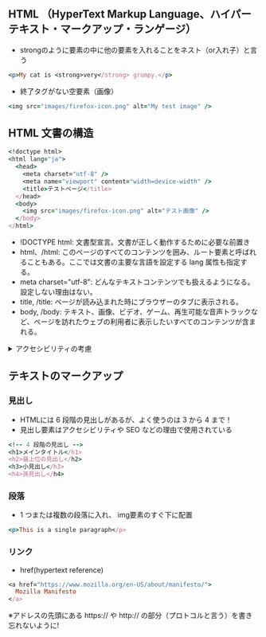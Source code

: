 ## HTML （HyperText Markup Language、ハイパーテキスト・マークアップ・ランゲージ）

- strongのように要素の中に他の要素を入れることをネスト（or入れ子）と言う
  
```rb
<p>My cat is <strong>very</strong> grumpy.</p>
```

- 終了タグがない空要素（画像）

```rb
<img src="images/firefox-icon.png" alt="My test image" />
```
## HTML 文書の構造

```rb
<!doctype html>
<html lang="ja">
  <head>
    <meta charset="utf-8" />
    <meta name="viewport" content="width=device-width" />
    <title>テストページ</title>
  </head>
  <body>
    <img src="images/firefox-icon.png" alt="テスト画像" />
  </body>
</html>
```

- !DOCTYPE html: 文書型宣言。文書が正しく動作するために必要な前置き
- html、/html: このページのすべてのコンテンツを囲み、ルート要素と呼ばれることもある。ここでは文書の主要な言語を設定する lang 属性も指定する。
- meta charset="utf-8": どんなテキストコンテンツでも扱えるようになる。設定しない理由はない。
- title, /title: ページが読み込まれた時にブラウザーのタブに表示される。
- body, /body: テキスト、画像、ビデオ、ゲーム、再生可能な音声トラックなど、ページを訪れたウェブの利用者に表示したいすべてのコンテンツが含まれる。

<details><summary>アクセシビリティの考慮</summary>

## alt〜意味のある代替説明を書く〜
1. 目が不自由な人。著しく目の不自由な人はよくスクリーンリーダーと呼ばれるツールを使っていて、それが画像の alt 属性の内容を読み上げる
2. 何らかの理由で画像の表示に失敗した場合にalt属性が表示される

```rb
<img alt="海岸に立っているイワトビペンギン" src="penguin.jpg" />
```
明確で簡潔に画像の内容を説明するものにする。画像そのもの存在を説明するものであったり、画像のファイル名であったりするべきではない。<br>※alt 属性が画像にない場合、読み上げソフトによっては代わりに画像のファイル名を読み上げることがある。ファイル名が画像の内容を表していない場合、これが操作を混乱させる可能性があるので注意。

</details>

## テキストのマークアップ

### 見出し
- HTMLには 6 段階の見出しがあるが、よく使うのは 3 から 4 まで！
- 見出し要素はアクセシビリティや SEO などの理由で使用されている
  
```rb
<!-- 4 段階の見出し -->
<h1>メインタイトル</h1>
<h2>最上位の見出し</h2>
<h3>小見出し</h3>
<h4>孫見出し</h4>
```

### 段落
- 1 つまたは複数の段落に入れ、 img要素のすぐ下に配置
```rb
<p>This is a single paragraph</p>
```
### リンク
- href(hypertext reference)

```rb
<a href="https://www.mozilla.org/en-US/about/manifesto/">
  Mozilla Manifesto
</a>
```
※アドレスの先頭にある https:// や http:// の部分（プロトコルと言う）を書き忘れないように!
